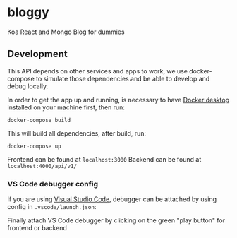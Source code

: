 # bloggy
Koa React and Mongo Blog for dummies

## Development

This API depends on other services and apps to work, we use docker-compose to simulate those dependencies and be able to develop and debug locally.

In order to get the app up and running, is necessary to have [Docker desktop](https://www.docker.com/products/docker-desktop) installed on your machine first, then run:

`docker-compose build`

This will build all dependencies, after build, run:

`docker-compose up`

Frontend can be found at `localhost:3000`
Backend can be found at `localhost:4000/api/v1/`

### VS Code debugger config

If you are using [Visual Studio Code](https://code.visualstudio.com/), debugger can be attached by using config in `.vscode/launch.json`:

Finally attach VS Code debugger by clicking on the green "play button" for frontend or backend

